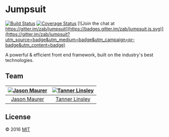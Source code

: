 # Jumpsuit

[![Build Status](https://travis-ci.org/zab/jumpsuit.svg?branch=master)](https://travis-ci.org/zab/jumpsuit)
[![Coverage Status](https://coveralls.io/repos/github/zab/jumpsuit/badge.svg?branch=master)](https://coveralls.io/github/zab/jumpsuit?branch=master)
[![Join the chat at https://gitter.im/zab/jumpsuit](https://badges.gitter.im/zab/jumpsuit.js.svg)](https://gitter.im/zab/jumpsuit?utm_source=badge&utm_medium=badge&utm_campaign=pr-badge&utm_content=badge)

A powerful & efficient front end framework, built on the industry's best technologies.

## Team

[![Jason Maurer](https://avatars2.githubusercontent.com/u/911274?v=3&s=100)](https://github.com/jsonmaur) | [![Tanner Linsley](https://avatars1.githubusercontent.com/u/5580297?v=3&s=100)](https://github.com/tannerlinsley)
:-:|:-:
[Jason Maurer](https://github.com/jsonmaur) | [Tanner Linsley](https://github.com/tannerlinsley)

## License

© 2016 [MIT](LICENSE)
